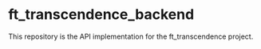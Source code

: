 # ft_transcendence_backend
This repository is the API implementation for the ft_transcendence project.